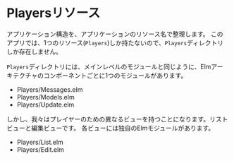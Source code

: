 # Playersリソース

アプリケーション構造を、アプリケーションのリソース名で整理します。 このアプリでは、1つのリソース(`Players`)しか持たないので、`Players`ディレクトリしか存在しません。

`Players`ディレクトリには、メインレベルのモジュールと同じように、Elmアーキテクチャのコンポーネントごとに1つのモジュールがあります。

- Players/Messages.elm
- Players/Models.elm
- Players/Update.elm

しかし、我々はプレイヤーのための異なるビューを持つことになります。リストビューと編集ビューです。 各ビューには独自のElmモジュールがあります。

- Players/List.elm
- Players/Edit.elm
